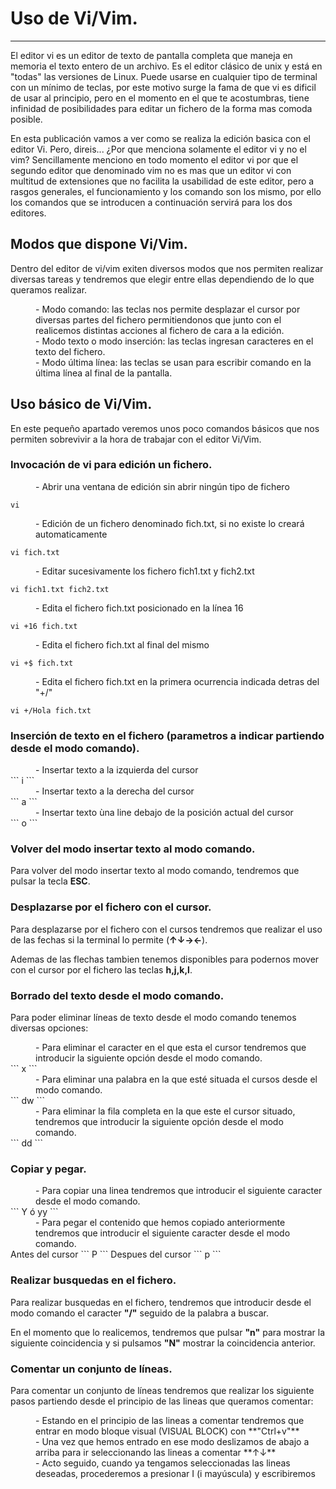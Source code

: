 # [](#header-1)Uso de Vi/Vim.
***
El editor vi es un editor de texto de pantalla completa que maneja en memoria el texto entero de un archivo. Es el editor clásico de unix y está en "todas" las versiones de Linux. Puede usarse en cualquier tipo de terminal con un mínimo de teclas, por este motivo surge la fama de que vi es dificil de usar al principio, pero en el momento en el que te acostumbras, tiene infinidad de posibilidades para editar un fichero de la forma mas comoda posible.

En esta publicación vamos a ver como se realiza la edición basica con el editor Vi. Pero, direis...
¿Por que menciona solamente el editor vi y no el vim? Sencillamente menciono en todo momento el editor vi por que el segundo editor que denominado vim no es mas que un editor vi con multitud de extensiones que no facilita la usabilidad de este editor, pero a rasgos generales, el funcionamiento y los comando son los mismo, por ello los comandos que se introducen a continuación servirá para los dos editores.

## [](#header-2)Modos que dispone Vi/Vim.
Dentro del editor de vi/vim exiten diversos modos que nos permiten realizar diversas tareas y tendremos que elegir entre ellas dependiendo de lo que queramos realizar.

<dd> - Modo comando: las teclas nos permite desplazar el cursor por diversas partes del fichero permitiendonos que junto con el realicemos distintas acciones al fichero de cara a la edición.</dd>
<dd> - Modo texto o modo inserción: las teclas ingresan caracteres en el texto del fichero.</dd>
<dd> - Modo última línea: las teclas se usan para escribir comando en la última línea al final de la pantalla.</dd>

## [](#header-2)Uso básico de Vi/Vim.
En este pequeño apartado veremos unos poco comandos básicos que nos permiten sobrevivir a la hora de trabajar con el editor Vi/Vim.

### [](#header-3)Invocación de vi para edición un fichero.
<dd>- Abrir una ventana de edición sin abrir ningún tipo de fichero</dd>

```
vi
```

<dd>- Edición de un fichero denominado fich.txt, si no existe lo creará automaticamente</dd>

```
vi fich.txt
```

<dd>- Editar sucesivamente los fichero fich1.txt y fich2.txt</dd>

```
vi fich1.txt fich2.txt
```

<dd>- Edita el fichero fich.txt posicionado en la línea 16</dd>

```
vi +16 fich.txt
```

<dd>- Edita el fichero fich.txt al final del mismo</dd>

```
vi +$ fich.txt
```

<dd>- Edita el fichero fich.txt en la primera ocurrencia indicada detras del "+/"</dd>

```
vi +/Hola fich.txt
```

### [](#header-3)Inserción de texto en el fichero (parametros a indicar partiendo desde el modo comando).
<dd>- Insertar texto a la izquierda del cursor</dd>
```
i
```
<dd>- Insertar texto a la derecha del cursor</dd>
```
a
```
<dd>- Insertar texto ùna line debajo de la posición actual del cursor</dd>
```
o
```

### [](#header-3)Volver del modo insertar texto al modo comando.
Para volver del modo insertar texto al modo comando, tendremos que pulsar la tecla **ESC**.


### [](#header-3)Desplazarse por el fichero con el cursor.
Para desplazarse por el fichero con el cursos tendremos que realizar el uso de las fechas si la terminal lo permite (**↑↓→←**).

Ademas de las flechas tambien tenemos disponibles para podernos mover con el cursor por el fichero las teclas **h,j,k,l**.

### [](#header-3)Borrado del texto desde el modo comando.
Para poder eliminar líneas de texto desde el modo comando tenemos diversas opciones:
<dd>- Para eliminar el caracter en el que esta el cursor tendremos que introducir la siguiente opción desde el modo comando.</dd>
```
x
```
<dd>- Para eliminar una palabra en la que esté situada el cursos desde el modo comando.</dd>
```
dw
```
<dd>- Para eliminar la fila completa en la que este el cursor situado, tendremos que introducir la siguiente opción desde el modo comando.</dd>
```
dd
```

### [](#header-3)Copiar y pegar.
<dd>- Para copiar una linea tendremos que introducir el siguiente caracter desde el modo comando.</dd>
```
Y ó yy
```
<dd>- Para pegar el contenido que hemos copiado anteriormente tendremos que introducir el siguiente caracter desde el modo comando.</dd>
Antes del cursor
```
P
```
Despues del cursor
```
p
```

### [](#header-3)Realizar busquedas en el fichero.
Para realizar busquedas en el fichero, tendremos que introducir desde el modo comando el caracter **"/"** seguido de la palabra a buscar.

En el momento que lo realicemos, tendremos que pulsar **"n"** para mostrar la siguiente coincidencia y si pulsamos **"N"** mostrar la coincidencia anterior.

### [](#header-3)Comentar un conjunto de líneas.
Para comentar un conjunto de líneas tendremos que realizar los siguiente pasos partiendo desde el principio de las lineas que queramos comentar:
<dd>- Estando en el principio de las lineas a comentar tendremos que entrar en modo bloque visual (VISUAL BLOCK) con **"Ctrl+v"**</dd>

<dd>- Una vez que hemos entrado en ese modo deslizamos de abajo a arriba para ir seleccionando las lineas a comentar **↑↓**</dd>

<dd>- Acto seguido, cuando ya tengamos seleccionadas las lineas deseadas, procederemos a presionar I (i mayúscula) y escribiremos  </dd>
